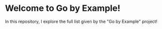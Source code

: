 # Welcome to Go by Example!

In this repository, I explore the full list given by the "Go by Example" project!

